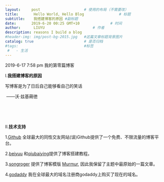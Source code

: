 ```yaml
---
layout:     post   				    # 使用的布局（不需要改）
title:       Hello World, Hello Blog				# 标题 
subtitle:    我搭建博客的原因 #副标题
date:       2019-6-20 00:25 GMT+10 				# 时间
author:      LIUYU						# 作者
description: reasons I build a blog
#header-img: img/post-bg-2015.jpg 	#这篇文章标题背景图片
catalog: true 						# 是否归档
#tags:								#标签
 #   - 生活
---
```

2019-6-17 7:58 pm
我的第零篇博客

I.**我搭建博客的原因**

写博客是为了日后自己能够看自己的笑话

​																		——沃·兹基蒴徳



<br><br><br>

II.**技术支持**

1.[Github](https://github.com) 全球最大的同性交友网站(误)Github提供了一个免费、不限流量的博客平台。

2.[beiyuu](https://www.beiyuu.com) 和[qiubaiying](https://github.com/qiubaiying/qiubaiying.github.io)提供了博客搭建教程。

3.[songroger](https://github.com/songroger/songroger.github.io) 提供了博客模版 [Murmur](https://jekyllthemes.org/themes/murmur/), 因此我保留了主题中最原始的一篇文章。

4.[godaddy](https://godaddy.com) 我在全球最大的域名注册商godaddy上购买了现在的域名。